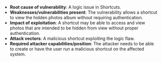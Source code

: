 - **Root cause of vulnerability**: A logic issue in Shortcuts.
- **Weaknesses/vulnerabilities present**: The vulnerability allows a shortcut to view the hidden photos album without requiring authentication.
- **Impact of exploitation**: A shortcut may be able to access and view photos that are intended to be hidden from view without proper authentication.
- **Attack vectors**: A malicious shortcut exploiting the logic flaw.
- **Required attacker capabilities/position**: The attacker needs to be able to create or have the user run a malicious shortcut on the affected system.